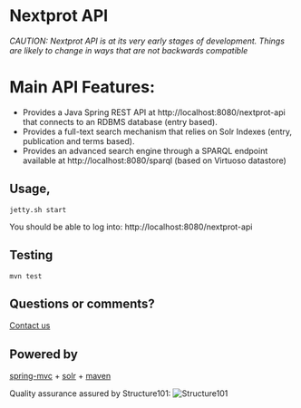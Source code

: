 # Nextprot API

_CAUTION: Nextprot API is at its very early stages of development. Things are likely to change in ways that are not backwards compatible_

# Main API Features:
* Provides a Java Spring REST API at http://localhost:8080/nextprot-api that connects to an RDBMS database (entry based).
* Provides a full-text search mechanism that relies on Solr Indexes (entry, publication and terms based).
* Provides an advanced search engine through a SPARQL endpoint available at http://localhost:8080/sparql (based on Virtuoso datastore)

## Usage, 
```
jetty.sh start
```

You should be able to log into: http://localhost:8080/nextprot-api


## Testing
```
mvn test
```
## Questions or comments? 
[Contact us](http://www.nextprot.org/contact/us)


## Powered by 
[spring-mvc](http://spring.io) + [solr](http://lucene.apache.org/solr/) + [maven](http://maven.apache.org/)


Quality assurance assured by Structure101: 
![Structure101](http://structure101.com/images/s101_170.png "Structure101")